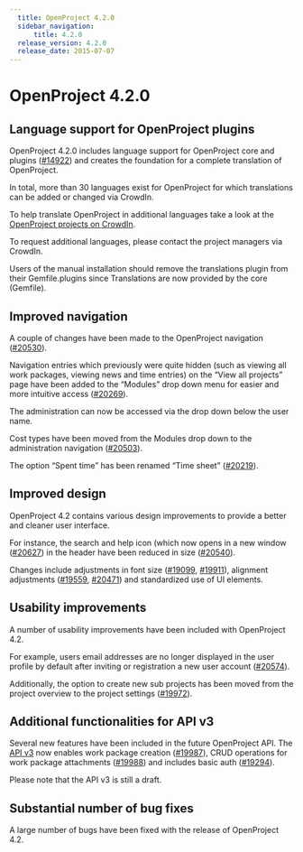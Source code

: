 ```yaml
---
  title: OpenProject 4.2.0
  sidebar_navigation:
      title: 4.2.0
  release_version: 4.2.0
  release_date: 2015-07-07
---
```



# **OpenProject 4.2.0**

## **Language support for OpenProject plugins**

OpenProject 4.2.0 includes language support for OpenProject core and
plugins
([\#14922](https://community.openproject.org/work_packages/14922)) and
creates the foundation for a complete translation of OpenProject.

In total, more than 30 languages exist for OpenProject for which
translations can be added or changed via CrowdIn.

To help translate OpenProject in additional languages take a look at the
[OpenProject projects on CrowdIn](https://crowdin.com/projects/opf).

To request additional languages, please contact the project managers via
CrowdIn.

Users of the manual installation should remove the translations plugin
from their Gemfile.plugins since Translations are now provided by the
core (Gemfile).



## **Improved navigation**

A couple of changes have been made to the OpenProject navigation
([\#20530](https://community.openproject.org/work_packages/20530)).

Navigation entries which previously were quite hidden (such as viewing
all work packages, viewing news and time entries) on the “View all
projects” page have been added to the “Modules” drop down menu for
easier and more intuitive access
([\#20269](https://community.openproject.org/work_packages/20269)).

The administration can now be accessed via the drop down below the user
name.

Cost types have been moved from the Modules drop down to the
administration navigation
([\#20503](https://community.openproject.org/work_packages/20503)).

The option “Spent time” has been renamed “Time sheet”
([\#20219](https://community.openproject.org/work_packages/20219)).



## **Improved design**

OpenProject 4.2 contains various design improvements to provide a better
and cleaner user interface.

For instance, the search and help icon (which now opens in a new window
([\#20627](https://community.openproject.org/work_packages/20627)) in
the header have been reduced in size
([\#20540](https://community.openproject.org/work_packages/20540)).

Changes include adjustments in font size
([\#19099](https://community.openproject.org/work_packages/19099),
[\#19911](https://community.openproject.org/work_packages/19911)),
alignment adjustments
([\#19559](https://community.openproject.org/work_packages/19559),
[\#20471](https://community.openproject.org/work_packages/20471)) and
standardized use of UI elements.

## **Usability improvements**

A number of usability improvements have been included with OpenProject
4.2.

For example, users email addresses are no longer displayed in the user
profile by default after inviting or registration a new user account
([\#20574](https://community.openproject.org/work_packages/20574)).

Additionally, the option to create new sub projects has been moved from
the project overview to the project settings
([\#19972](https://community.openproject.org/work_packages/19972)).

## **Additional functionalities for API v3**

Several new features have been included in the future OpenProject API.
The [API v3](../../api/) now enables
work package creation
([\#19987](https://community.openproject.org/work_packages/19987)), CRUD
operations for work package attachments
([\#19988](https://community.openproject.org/work_packages/19988)) and
includes basic auth
([\#19294](https://community.openproject.org/work_packages/19294)).

Please note that the API v3 is still a draft.

## **Substantial number of bug fixes**

A large number of bugs have been fixed with the release of OpenProject
4.2.
